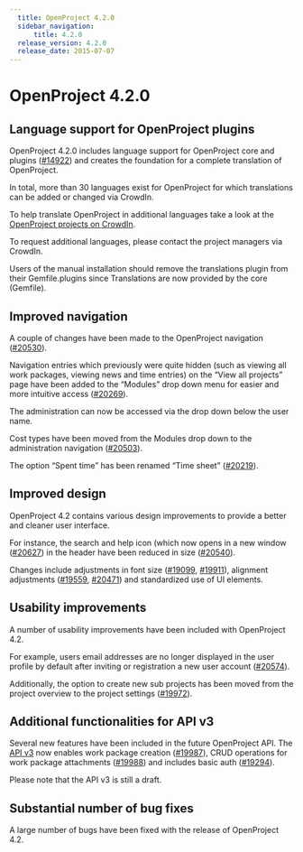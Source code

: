 ```yaml
---
  title: OpenProject 4.2.0
  sidebar_navigation:
      title: 4.2.0
  release_version: 4.2.0
  release_date: 2015-07-07
---
```



# **OpenProject 4.2.0**

## **Language support for OpenProject plugins**

OpenProject 4.2.0 includes language support for OpenProject core and
plugins
([\#14922](https://community.openproject.org/work_packages/14922)) and
creates the foundation for a complete translation of OpenProject.

In total, more than 30 languages exist for OpenProject for which
translations can be added or changed via CrowdIn.

To help translate OpenProject in additional languages take a look at the
[OpenProject projects on CrowdIn](https://crowdin.com/projects/opf).

To request additional languages, please contact the project managers via
CrowdIn.

Users of the manual installation should remove the translations plugin
from their Gemfile.plugins since Translations are now provided by the
core (Gemfile).



## **Improved navigation**

A couple of changes have been made to the OpenProject navigation
([\#20530](https://community.openproject.org/work_packages/20530)).

Navigation entries which previously were quite hidden (such as viewing
all work packages, viewing news and time entries) on the “View all
projects” page have been added to the “Modules” drop down menu for
easier and more intuitive access
([\#20269](https://community.openproject.org/work_packages/20269)).

The administration can now be accessed via the drop down below the user
name.

Cost types have been moved from the Modules drop down to the
administration navigation
([\#20503](https://community.openproject.org/work_packages/20503)).

The option “Spent time” has been renamed “Time sheet”
([\#20219](https://community.openproject.org/work_packages/20219)).



## **Improved design**

OpenProject 4.2 contains various design improvements to provide a better
and cleaner user interface.

For instance, the search and help icon (which now opens in a new window
([\#20627](https://community.openproject.org/work_packages/20627)) in
the header have been reduced in size
([\#20540](https://community.openproject.org/work_packages/20540)).

Changes include adjustments in font size
([\#19099](https://community.openproject.org/work_packages/19099),
[\#19911](https://community.openproject.org/work_packages/19911)),
alignment adjustments
([\#19559](https://community.openproject.org/work_packages/19559),
[\#20471](https://community.openproject.org/work_packages/20471)) and
standardized use of UI elements.

## **Usability improvements**

A number of usability improvements have been included with OpenProject
4.2.

For example, users email addresses are no longer displayed in the user
profile by default after inviting or registration a new user account
([\#20574](https://community.openproject.org/work_packages/20574)).

Additionally, the option to create new sub projects has been moved from
the project overview to the project settings
([\#19972](https://community.openproject.org/work_packages/19972)).

## **Additional functionalities for API v3**

Several new features have been included in the future OpenProject API.
The [API v3](../../api/) now enables
work package creation
([\#19987](https://community.openproject.org/work_packages/19987)), CRUD
operations for work package attachments
([\#19988](https://community.openproject.org/work_packages/19988)) and
includes basic auth
([\#19294](https://community.openproject.org/work_packages/19294)).

Please note that the API v3 is still a draft.

## **Substantial number of bug fixes**

A large number of bugs have been fixed with the release of OpenProject
4.2.
